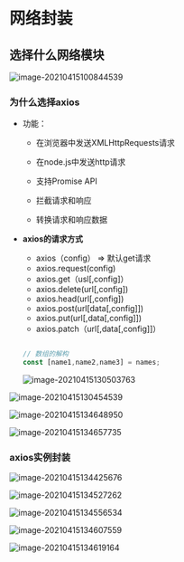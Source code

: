 # 网络封装

## 选择什么网络模块

![image-20210415100844539](C:\Users\夜生情\AppData\Roaming\Typora\typora-user-images\image-20210415100844539.png)



### 为什么选择axios

-   功能：

    -   在浏览器中发送XMLHttpRequests请求

    -   在node.js中发送http请求

    -   支持Promise API

    -   拦截请求和响应

    -   转换请求和响应数据

        

-   **axios的请求方式**

    -   axios（config） => 默认get请求
    -   axios.request(config)
    -   axios.get（usl[,config]）
    -   axios.delete(url[,config])
    -   axios.head(url[,config])
    -   axios.post(url[data[,config]])
    -   axios.put(url[,data[,config]])
    -   axios.patch（url[,data[,config]]）

    ```js
    
    // 数组的解构
    const [name1,name2,name3] = names;
    ```

    ![image-20210415130503763](G:\各科笔记\Vue笔记\网络封装.assets\image-20210415130503763.png)

![image-20210415130454539](G:\各科笔记\Vue笔记\网络封装.assets\image-20210415130454539.png)

![image-20210415134648950](G:\各科笔记\Vue笔记\网络封装.assets\image-20210415134648950.png)

![image-20210415134657735](G:\各科笔记\Vue笔记\网络封装.assets\image-20210415134657735.png)



### axios实例封装





![image-20210415134425676](G:\各科笔记\Vue笔记\网络封装.assets\image-20210415134425676.png)

![image-20210415134527262](G:\各科笔记\Vue笔记\网络封装.assets\image-20210415134527262.png)

![image-20210415134556534](G:\各科笔记\Vue笔记\网络封装.assets\image-20210415134556534.png)





![image-20210415134607559](G:\各科笔记\Vue笔记\网络封装.assets\image-20210415134607559.png)

![image-20210415134619164](G:\各科笔记\Vue笔记\网络封装.assets\image-20210415134619164.png)